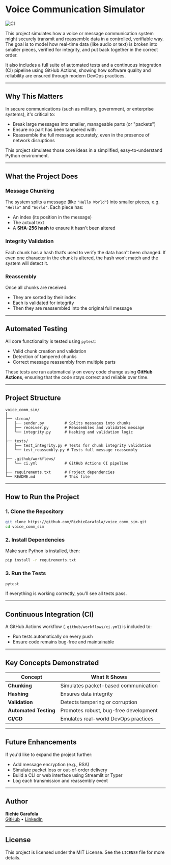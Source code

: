 # Voice Communication Simulator

![CI](https://github.com/YOUR_USERNAME/voice_comm_sim/actions/workflows/ci.yml/badge.svg)

This project simulates how a voice or message communication system might securely transmit and reassemble data in a controlled, verifiable way. The goal is to model how real-time data (like audio or text) is broken into smaller pieces, verified for integrity, and put back together in the correct order.

It also includes a full suite of automated tests and a continuous integration (CI) pipeline using GitHub Actions, showing how software quality and reliability are ensured through modern DevOps practices.

---

## Why This Matters

In secure communications (such as military, government, or enterprise systems), it's critical to:
- Break large messages into smaller, manageable parts (or "packets")
- Ensure no part has been tampered with
- Reassemble the full message accurately, even in the presence of network disruptions

This project simulates those core ideas in a simplified, easy-to-understand Python environment.

---

## What the Project Does

### Message Chunking
The system splits a message (like `"Hello World"`) into smaller pieces, e.g. `"Hello"` and `"World"`. Each piece has:
- An index (its position in the message)
- The actual text
- A **SHA-256 hash** to ensure it hasn't been altered

### Integrity Validation
Each chunk has a hash that’s used to verify the data hasn't been changed. If even one character in the chunk is altered, the hash won’t match and the system will detect it.

### Reassembly
Once all chunks are received:
- They are sorted by their index
- Each is validated for integrity
- Then they are reassembled into the original full message

---

## Automated Testing

All core functionality is tested using `pytest`:
- Valid chunk creation and validation
- Detection of tampered chunks
- Correct message reassembly from multiple parts

These tests are run automatically on every code change using **GitHub Actions**, ensuring that the code stays correct and reliable over time.

---

## Project Structure

```
voice_comm_sim/
│
├── stream/
│   ├── sender.py         # Splits messages into chunks
│   ├── receiver.py       # Reassembles and validates message
│   └── integrity.py      # Hashing and validation logic
│
├── tests/
│   ├── test_integrity.py # Tests for chunk integrity validation
│   └── test_reassembly.py # Tests full message reassembly
│
├── .github/workflows/
│   └── ci.yml            # GitHub Actions CI pipeline
│
├── requirements.txt      # Project dependencies
└── README.md             # This file
```

---

## How to Run the Project

### 1. Clone the Repository
```bash
git clone https://github.com/RichieGarafola/voice_comm_sim.git
cd voice_comm_sim
```

### 2. Install Dependencies
Make sure Python is installed, then:
```bash
pip install -r requirements.txt
```

### 3. Run the Tests
```bash
pytest
```

If everything is working correctly, you'll see all tests pass.

---

## Continuous Integration (CI)

A GitHub Actions workflow (`.github/workflows/ci.yml`) is included to:
- Run tests automatically on every push
- Ensure code remains bug-free and maintainable

---

## Key Concepts Demonstrated

| Concept | What It Shows |
|--------|----------------|
| **Chunking** | Simulates packet-based communication |
| **Hashing** | Ensures data integrity |
| **Validation** | Detects tampering or corruption |
| **Automated Testing** | Promotes robust, bug-free development |
| **CI/CD** | Emulates real-world DevOps practices |

---

## Future Enhancements

If you'd like to expand the project further:
- Add message encryption (e.g., RSA)
- Simulate packet loss or out-of-order delivery
- Build a CLI or web interface using Streamlit or Typer
- Log each transmission and reassembly event

---

## Author

**Richie Garafola**  
[GitHub](https://github.com/RichieGarafola) • [LinkedIn](https://linkedin.com/in/RichieGarafola)

---

## License

This project is licensed under the MIT License. See the `LICENSE` file for more details.
